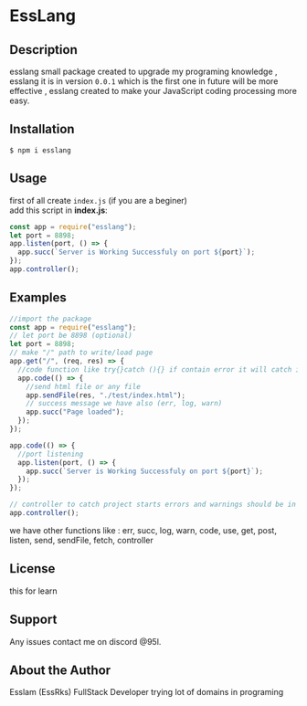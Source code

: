 # EssLang

## Description

esslang small package created to upgrade my programing knowledge , esslang it is in version `0.0.1` which is the first one in future will be more effective , esslang created to make your JavaScript coding processing more easy.

## Installation

```shell
$ npm i esslang
```

## Usage

first of all create `index.js` (if you are a beginer)
<br />add this script in **index.js**:

```js
const app = require("esslang");
let port = 8898;
app.listen(port, () => {
  app.succ(`Server is Working Successfuly on port ${port}`);
});
app.controller();
```

## Examples

```js
//import the package
const app = require("esslang");
// let port be 8898 (optional)
let port = 8898;
// make "/" path to write/load page
app.get("/", (req, res) => {
  //code function like try{}catch (){} if contain error it will catch it automaticly
  app.code(() => {
    //send html file or any file
    app.sendFile(res, "./test/index.html");
    // success message we have also (err, log, warn)
    app.succ("Page loaded");
  });
});

app.code(() => {
  //port listening
  app.listen(port, () => {
    app.succ(`Server is Working Successfuly on port ${port}`);
  });
});

// controller to catch project starts errors and warnings should be in the last line in index.js
app.controller();
```

we have other functions like : err,
succ,
log,
warn,
code,
use,
get,
post,
listen,
send,
sendFile,
fetch,
controller

## License

this for learn

## Support

Any issues contact me on discord @95l.

## About the Author

Esslam (EssRks) FullStack Developer trying lot of domains in programing
